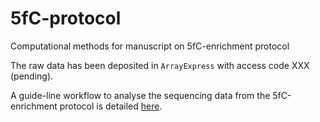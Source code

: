 # 5fC-protocol
Computational methods for manuscript on 5fC-enrichment protocol

The raw data has been deposited in `ArrayExpress` with access code XXX (pending).

A guide-line workflow to analyse the sequencing data from the 5fC-enrichment
protocol is detailed [here](5fc_protocol.md).

